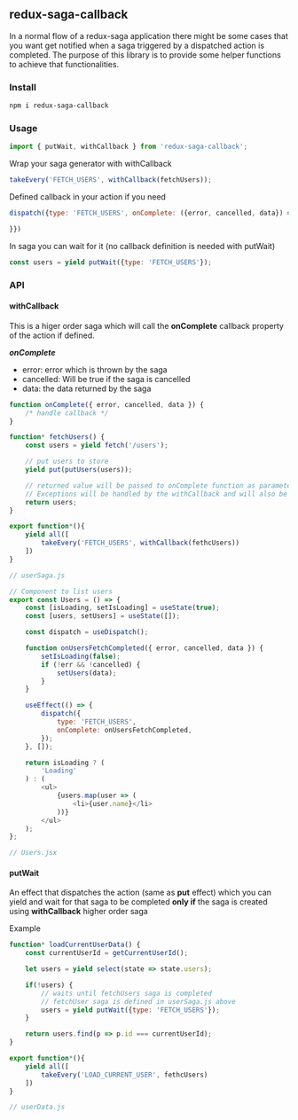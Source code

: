 ## redux-saga-callback

In a normal flow of a redux-saga application there might be some cases that you want get notified when a saga triggered by a dispatched action is completed. The purpose of this library is to provide some helper functions to achieve that functionalities.

### Install

```bash
npm i redux-saga-callback
```

### Usage
```js
import { putWait, withCallback } from 'redux-saga-callback';
```

Wrap your saga generator with withCallback
```js
takeEvery('FETCH_USERS', withCallback(fetchUsers));
```

Defined callback in your action if you need
```js
dispatch({type: 'FETCH_USERS', onComplete: ({error, cancelled, data}) => {

}})
```

In saga you can wait for it (no callback definition is needed with putWait)
```js
const users = yield putWait({type: 'FETCH_USERS'});
```

### API

#### withCallback

This is a higer order saga which will call the **onComplete** callback property of the action if defined.

_**onComplete**_

-   error: error which is thrown by the saga
-   cancelled: Will be true if the saga is cancelled
-   data: the data returned by the saga

```js
function onComplete({ error, cancelled, data }) {
    /* handle callback */
}
```

```js
function* fetchUsers() {
    const users = yield fetch('/users');

    // put users to store
    yield put(putUsers(users));

    // returned value will be passed to onComplete function as parameter
    // Exceptions will be handled by the withCallback and will also be passed to onComplete
    return users;
}

export function*(){
    yield all([
        takeEvery('FETCH_USERS', withCallback(fethcUsers))
    ])
}

// userSaga.js
```

```js
// Component to list users
export const Users = () => {
    const [isLoading, setIsLoading] = useState(true);
    const [users, setUsers] = useState([]);

    const dispatch = useDispatch();

    function onUsersFetchCompleted({ error, cancelled, data }) {
        setIsLoading(false);
        if (!err && !cancelled) {
            setUsers(data);
        }
    }

    useEffect(() => {
        dispatch({
            type: 'FETCH_USERS',
            onComplete: onUsersFetchCompleted,
        });
    }, []);

    return isLoading ? (
        'Loading'
    ) : (
        <ul>
            {users.map(user => (
                <li>{user.name}</li>
            ))}
        </ul>
    );
};

// Users.jsx
```

#### putWait

An effect that dispatches the action (same as **put** effect) which you can yield and wait for that saga to be completed **only if** the saga is created using **withCallback** higher order saga

Example

```js
function* loadCurrentUserData() {
    const currentUserId = getCurrentUserId();

    let users = yield select(state => state.users);

    if(!users) {
        // waits until fetchUsers saga is completed
        // fetchUser saga is defined in userSaga.js above
        users = yield putWait({type: 'FETCH_USERS'});
    }

    return users.find(p => p.id === currentUserId);
}

export function*(){
    yield all([
        takeEvery('LOAD_CURRENT_USER', fethcUsers)
    ])
}

// userData.js
```
